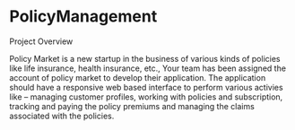 # PolicyManagement
Project Overview 

Policy Market is a new startup in the business of various kinds of policies like life insurance, health insurance, etc., Your team has been assigned the account of policy market to develop their application. The application should have a responsive web based interface to perform various activies like – managing customer profiles, working with policies and subscription, tracking and paying the policy premiums and managing the claims associated with the policies. 
